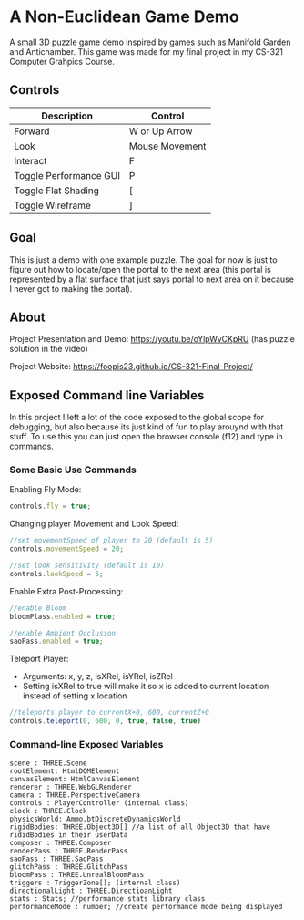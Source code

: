 # A Non-Euclidean Game Demo 
A small 3D puzzle game demo inspired by games such as Manifold Garden and Antichamber. This game was made for my final project in my CS-321 Computer Grahpics Course.

## Controls
| Description            | Control        |
|------------------------|----------------|
| Forward                | W or Up Arrow  |
| Look                   | Mouse Movement |
| Interact               | F              |
| Toggle Performance GUI | P              |
| Toggle Flat Shading    | [              |
| Toggle Wireframe       | ]              |

## Goal
This is just a demo with one example puzzle. The goal for now is just to figure out how to locate/open the portal to the next area (this portal is represented by a flat surface that just says portal to next area on it because I never got to making the portal). 

## About
Project Presentation and Demo: https://youtu.be/oYlpWvCKpRU (has puzzle solution in the video)

Project Website: https://foopis23.github.io/CS-321-Final-Project/

## Exposed Command line Variables
In this project I left a lot of the code exposed to the global scope for debugging, but also because its just kind of fun to play arouynd with that stuff. To use this you can just open the browser console (f12) and type in commands.

### Some Basic Use Commands

Enabling Fly Mode:
```js
controls.fly = true;
```

Changing player Movement and Look Speed: 
```js
//set movementSpeed of player to 20 (default is 5)
controls.movementSpeed = 20;

//set look sensitivity (default is 10)
controls.lookSpeed = 5;
```

Enable Extra Post-Processing: 
```js
//enable Bloom
bloomPlass.enabled = true;

//enable Ambient Occlusion
saoPass.enabled = true;
```
Teleport Player:
- Arguments: x, y, z, isXRel, isYRel, isZRel
- Setting isXRel to true will make it so x is added to current location instead of setting x location
```js
//teleports player to currentX+0, 600, currentZ+0
controls.teleport(0, 600, 0, true, false, true)
```

### Command-line Exposed Variables
```
scene : THREE.Scene
rootElement: HtmlDOMElement
canvasElement: HtmlCanvasElement
renderer : THREE.WebGLRenderer
camera : THREE.PerspectiveCamera
controls : PlayerController (internal class)
clock : THREE.Clock
physicsWorld: Ammo.btDiscreteDynamicsWorld
rigidBodies: THREE.Object3D[] //a list of all Object3D that have rididBodies in their userData
composer : THREE.Composer
renderPass : THREE.RenderPass
saoPass : THREE.SaoPass
glitchPass : THREE.GlitchPass
bloomPass : THREE.UnrealBloomPass
triggers : TriggerZone[]; (internal class)
directionalLight : THREE.DirectioanLight
stats : Stats; //performance stats library class
performanceMode : number; //create performance mode being displayed
```
